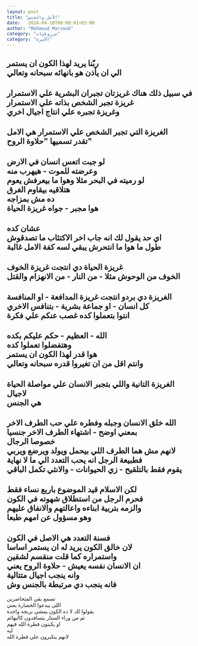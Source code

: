 ```yaml
---
layout: post
title: "الأمل والجنس"
date:   2024-04-10T00:00:01+03:00
author: "Mahmoud Marzouk"
category: "مرزوقيات"
category: "الأسرة"
---
```



ربّنا يريد لهذا الكون ان يستمر  
الي ان يأذن هو بانهائه سبحانه وتعالي  
-  
في سبيل ذلك هناك غريزتان تجبران البشرية علي
الاستمرار  
غريزة تجبر الشخص بذاته علي الاستمرار  
وغريزة تجبره علي انتاج اجيال اخري  
-  
الغريزة التي تجبر الشخص علي الاستمرار هي الامل  
تقدر تسميها "حلاوة الروح"  
-  
لو جبت اتعس انسان في الارض  
وعرضته للموت - هيهرب منه  
لو رميته في البحر مثلا وهوا ما بيعرفش يعوم  
هتلاقيه بيقاوم الغرق  
ده مش بمزاجه  
هوا مجبر - جواه غريزة الحياة  
-  
عشان كده  
اي حد يقول لك انه جاب اخر الاكتئاب ما تصدقوش  
طول ما هوا ما انتحرش يبقي لسه كفة الامل غالبة  
-  
غريزة الحياة دي انتجت غريزة الخوف  
الخوف من الوحوش مثلا - من النار - من الانهزام
والقتل  
-  
الغريزة دي بردو انتجت غريزة المدافعة - او
المنافسة  
كل انسان - او جماعة بشرية - بتنافس الاخري  
انتوا بتعملوا كده غصب عنكم علي فكرة  
-  
الله - العظيم - حكم عليكم بكده  
وهتفضلوا تعملوا كده  
هوا قدر لهذا الكون ان يستمر  
وانتم اقل من ان تغيروا قدره سبحانه وتعالي  
-  
الغريزة التانية واللي بتجبر الانسان علي مواصلة الحياة
لاجيال  
هي الجنس  
-  
الله خلق الانسان وجبله وفطره علي حب الطرف الاخر  
بمعني اوضح - اشتهاء الطرف الاخر جنسيا  
خصوصا الرجال  
لانهم مش هما الطرف اللي بيحمل ويولد ويرضع ويربي  
فطبيعة الرجل انه يحب التعدد الي ما لا نهاية  
يقوم فقط بالتلقيح - زي الحيوانات - والانثي تكمل
الباقي  
-  
لكن الاسلام قيد الموضوع باربع نساء فقط  
فحرم الرجل من استطلاق شهوته في الكون  
والزمه بتربية ابناءه واعالتهم والانفاق عليهم  
وهو مسؤول عن امهم طبعا  
-  
فسنة التعدد هي الاصل في الكون  
لان خالق الكون يريد له ان يستمر اساسا  
واستمراره كما قلت منقسم لشقين  
ان الانسان نفسه يعيش - حلاوة الروح يعني  
وانه ينجب اجيال متتالية  
فانه ينجب دي مرتبطة بالجنس وش  
-  
تسمع بقي المتحاضرين  
اللي بيدعوا الحضارة يعني  
يقولوا لك لا ده الكون يمشي بزيجة واحدة  
ثم من وراء الستار يتسافدون كالبهائم  
او يكبتون فطرة الله فيهم  
ليه  
لانهم يتكبرون علي فطرة الله
